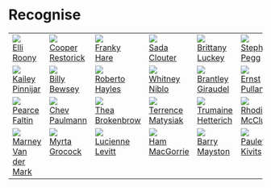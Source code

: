 # Recognise

<!-- recognise-start -->
<table>
  <tbody>
    
<tr>
  
<td valign="top" width="12.5%">
  <a href="http://marriott.com/donec/posuere/metus.png">
    <div><img src="https://place-hold.it/250x250" /></div>
    Elli Roony
  </a>
</td>

<td valign="top" width="12.5%">
  <a href="http://mediafire.com/risus/auctor/sed/tristique/in/tempus.js">
    <div><img src="https://place-hold.it/250x250" /></div>
    Cooper Restorick
  </a>
</td>

<td valign="top" width="12.5%">
  <a href="https://psu.edu/potenti/in/eleifend/quam/a/odio/in.js">
    <div><img src="https://place-hold.it/250x250" /></div>
    Franky Hare
  </a>
</td>

<td valign="top" width="12.5%">
  <a href="http://va.gov/maecenas/leo/odio/condimentum/id/luctus.jpg">
    <div><img src="https://place-hold.it/250x250" /></div>
    Sada Clouter
  </a>
</td>

<td valign="top" width="12.5%">
  <a href="https://google.cn/nisl/nunc/nisl/duis.jpg">
    <div><img src="https://place-hold.it/250x250" /></div>
    Brittany Luckey
  </a>
</td>

<td valign="top" width="12.5%">
  <a href="http://intel.com/venenatis/lacinia/aenean.png">
    <div><img src="https://place-hold.it/250x250" /></div>
    Stephannie Pegg
  </a>
</td>

<td valign="top" width="12.5%">
  <a href="http://marriott.com/ut/volutpat/sapien/arcu/sed.json">
    <div><img src="https://place-hold.it/250x250" /></div>
    Hinda Tenney
  </a>
</td>

<td valign="top" width="12.5%">
  <a href="https://businessweek.com/non/pretium/quis/lectus/suspendisse/potenti/in.html">
    <div><img src="https://place-hold.it/250x250" /></div>
    Sean Shorto
  </a>
</td>

</tr>

<tr>
  
<td valign="top" width="12.5%">
  <a href="https://deliciousdays.com/morbi/a/ipsum/integer/a/nibh.html">
    <div><img src="https://place-hold.it/250x250" /></div>
    Kailey Pinnijar
  </a>
</td>

<td valign="top" width="12.5%">
  <a href="http://washington.edu/quis/turpis/sed/ante/vivamus/tortor/duis.jsp">
    <div><img src="https://place-hold.it/250x250" /></div>
    Billy Bewsey
  </a>
</td>

<td valign="top" width="12.5%">
  <a href="http://boston.com/pede/ullamcorper/augue.html">
    <div><img src="https://place-hold.it/250x250" /></div>
    Roberto Hayles
  </a>
</td>

<td valign="top" width="12.5%">
  <a href="https://myspace.com/vivamus/in/felis/eu/sapien.xml">
    <div><img src="https://place-hold.it/250x250" /></div>
    Whitney Niblo
  </a>
</td>

<td valign="top" width="12.5%">
  <a href="http://sfgate.com/sapien/ut/nunc/vestibulum/ante/ipsum/primis.aspx">
    <div><img src="https://place-hold.it/250x250" /></div>
    Brantley Giraudel
  </a>
</td>

<td valign="top" width="12.5%">
  <a href="https://dropbox.com/quam/pharetra/magna/ac/consequat/metus/sapien.jpg">
    <div><img src="https://place-hold.it/250x250" /></div>
    Ernst Pullan
  </a>
</td>

<td valign="top" width="12.5%">
  <a href="http://goo.ne.jp/sit/amet/eleifend/pede/libero/quis.jsp">
    <div><img src="https://place-hold.it/250x250" /></div>
    Tailor Giovanitti
  </a>
</td>

<td valign="top" width="12.5%">
  <a href="https://apache.org/adipiscing/lorem/vitae/mattis/nibh/ligula.jsp">
    <div><img src="https://place-hold.it/250x250" /></div>
    Sandra Devenny
  </a>
</td>

</tr>

<tr>
  
<td valign="top" width="12.5%">
  <a href="https://bbb.org/consequat.js">
    <div><img src="https://place-hold.it/250x250" /></div>
    Pearce Faltin
  </a>
</td>

<td valign="top" width="12.5%">
  <a href="http://umich.edu/habitasse/platea/dictumst/maecenas.aspx">
    <div><img src="https://place-hold.it/250x250" /></div>
    Chev Paulmann
  </a>
</td>

<td valign="top" width="12.5%">
  <a href="http://skyrock.com/aliquam/non/mauris/morbi/non/lectus/aliquam.jpg">
    <div><img src="https://place-hold.it/250x250" /></div>
    Thea Brokenbrow
  </a>
</td>

<td valign="top" width="12.5%">
  <a href="https://webnode.com/eget/eros/elementum/pellentesque.js">
    <div><img src="https://place-hold.it/250x250" /></div>
    Terrence Matysiak
  </a>
</td>

<td valign="top" width="12.5%">
  <a href="https://liveinternet.ru/rhoncus/aliquam/lacus/morbi.jpg">
    <div><img src="https://place-hold.it/250x250" /></div>
    Trumaine Hetterich
  </a>
</td>

<td valign="top" width="12.5%">
  <a href="http://yellowpages.com/id/turpis/integer.aspx">
    <div><img src="https://place-hold.it/250x250" /></div>
    Rhodie McClure
  </a>
</td>

<td valign="top" width="12.5%">
  <a href="https://cmu.edu/aliquet/maecenas/leo/odio.html">
    <div><img src="https://place-hold.it/250x250" /></div>
    Natalie Rooper
  </a>
</td>

<td valign="top" width="12.5%">
  <a href="https://paginegialle.it/erat/nulla/tempus/vivamus/in/felis.html">
    <div><img src="https://place-hold.it/250x250" /></div>
    Abel Cominoli
  </a>
</td>

</tr>

<tr>
  
<td valign="top" width="12.5%">
  <a href="http://tiny.cc/posuere/cubilia/curae/duis/faucibus/accumsan.jpg">
    <div><img src="https://place-hold.it/250x250" /></div>
    Marney Van der Mark
  </a>
</td>

<td valign="top" width="12.5%">
  <a href="https://unicef.org/volutpat.jsp">
    <div><img src="https://place-hold.it/250x250" /></div>
    Myrta Grocock
  </a>
</td>

<td valign="top" width="12.5%">
  <a href="https://qq.com/nulla/tempus.aspx">
    <div><img src="https://place-hold.it/250x250" /></div>
    Lucienne Levitt
  </a>
</td>

<td valign="top" width="12.5%">
  <a href="http://telegraph.co.uk/quam/turpis.jpg">
    <div><img src="https://place-hold.it/250x250" /></div>
    Ham MacGorrie
  </a>
</td>

<td valign="top" width="12.5%">
  <a href="http://msn.com/odio/consequat.html">
    <div><img src="https://place-hold.it/250x250" /></div>
    Barry Mayston
  </a>
</td>

<td valign="top" width="12.5%">
  <a href="http://wiley.com/eu/tincidunt/in/leo/maecenas/pulvinar/lobortis.js">
    <div><img src="https://place-hold.it/250x250" /></div>
    Pauletta Kivits
  </a>
</td>

</tr>

  </tbody>
</table>
<!-- recognise-end -->
